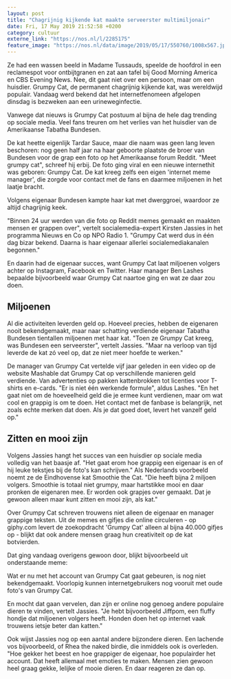 ```yaml
---
layout: post
title: "Chagrijnig kijkende kat maakte serveerster multimiljonair"
date: Fri, 17 May 2019 21:52:58 +0200
category: cultuur
externe_link: "https://nos.nl/l/2285175"
feature_image: "https://nos.nl/data/image/2019/05/17/550760/1008x567.jpg"
---
```


<p>Ze had een wassen beeld in Madame Tussauds, speelde de hoofdrol in een reclamespot voor ontbijtgranen en zat aan tafel bij Good Morning America en CBS Evening News. Nee, dit gaat niet over een persoon, maar om een huisdier. Grumpy Cat, de permanent chagrijnig kijkende kat, was wereldwijd populair. Vandaag werd bekend dat het internetfenomeen afgelopen dinsdag is bezweken aan een urineweginfectie.</p>
<p>Vanwege dat nieuws is Grumpy Cat postuum al bijna de hele dag trending op sociale media. Veel fans treuren om het verlies van het huisdier van de Amerikaanse Tabatha Bundesen.</p>
<p>De kat heette eigenlijk Tardar Sauce, maar die naam was geen lang leven beschoren: nog geen half jaar na haar geboorte plaatste de broer van Bundesen voor de grap een foto op het Amerikaanse forum Reddit. "Meet grumpy cat", schreef hij erbij. De foto ging viral en een nieuwe internethit was geboren: Grumpy Cat. De kat kreeg zelfs een eigen 'internet meme manager', die zorgde voor contact met de fans en daarmee miljoenen in het laatje bracht.</p>
<p>Volgens eigenaar Bundesen kampte haar kat met dwerggroei, waardoor ze altijd chagrijnig keek.</p>
<p>"Binnen 24 uur werden van die foto op Reddit memes gemaakt en maakten mensen er grappen over", vertelt socialemedia-expert Kirsten Jassies in het programma Nieuws en Co op NPO Radio 1. "Grumpy Cat werd dus in één dag bizar bekend. Daarna is haar eigenaar allerlei socialemediakanalen begonnen."</p>
<p>En daarin had de eigenaar succes, want Grumpy Cat laat miljoenen volgers achter op Instagram, Facebook en Twitter. Haar manager Ben Lashes bepaalde bijvoorbeeld waar Grumpy Cat naartoe ging en wat ze daar zou doen.</p>
<h2>Miljoenen</h2>
<p>Al die activiteiten leverden geld op. Hoeveel precies, hebben de eigenaren nooit bekendgemaakt, maar naar schatting verdiende eigenaar Tabatha Bundesen tientallen miljoenen met haar kat. "Toen ze Grumpy Cat kreeg, was Bundesen een serveerster", vertelt Jassies. "Maar na verloop van tijd leverde de kat zó veel op, dat ze niet meer hoefde te werken."</p>
<p>De manager van Grumpy Cat vertelde vijf jaar geleden in een video op de website Mashable dat Grumpy Cat op verschillende manieren geld verdiende. Van advertenties op pakken kattenbrokken tot licenties voor T-shirts en e-cards. "Er is niet één werkende formule", aldus Lashes. "En het gaat niet om de hoeveelheid geld die je ermee kunt verdienen, maar om wat cool en grappig is om te doen. Het contact met de fanbase is belangrijk, net zoals echte merken dat doen. Als je dat goed doet, levert het vanzelf geld op."</p>
<h2>Zitten en mooi zijn</h2>
<p>Volgens Jassies hangt het succes van een huisdier op sociale media volledig van het baasje af. "Het gaat erom hoe grappig een eigenaar is en of hij leuke tekstjes bij de foto's kan schrijven." Als Nederlands voorbeeld noemt ze de Eindhovense kat Smoothie the Cat. "Die heeft bijna 2 miljoen volgers. Smoothie is totaal niet grumpy, maar hartstikke mooi en daar pronken de eigenaren mee. Er worden ook grapjes over gemaakt. Dat je gewoon alleen maar kunt zitten en mooi zijn, als kat."</p>
<p>Over Grumpy Cat schreven trouwens niet alleen de eigenaar en manager grappige teksten. Uit de memes en gifjes die online circuleren - op giphy.com levert de zoekopdracht 'Grumpy Cat' alleen al bijna 40.000 gifjes op - blijkt dat ook andere mensen graag hun creativiteit op de kat botvierden.</p>
<p>Dat ging vandaag overigens gewoon door, blijkt bijvoorbeeld uit onderstaande meme:</p>
<p>Wat er nu met het account van Grumpy Cat gaat gebeuren, is nog niet bekendgemaakt. Voorlopig kunnen internetgebruikers nog vooruit met oude foto's van Grumpy Cat.</p>
<p>En mocht dat gaan vervelen, dan zijn er online nog genoeg andere populaire dieren te vinden, vertelt Jassies. "Je hebt bijvoorbeeld Jiffpom, een fluffy hondje dat miljoenen volgers heeft. Honden doen het op internet vaak trouwens ietsje beter dan katten."</p>
<p>Ook wijst Jassies nog op een aantal andere bijzondere dieren. Een lachende vos bijvoorbeeld, of Rhea the naked birdie, die inmiddels ook is overleden. "Hoe gekker het beest en hoe grappiger de eigenaar, hoe populairder het account. Dat heeft allemaal met emoties te maken. Mensen zien gewoon heel graag gekke, lelijke of mooie dieren. En daar reageren ze dan op.</p>
